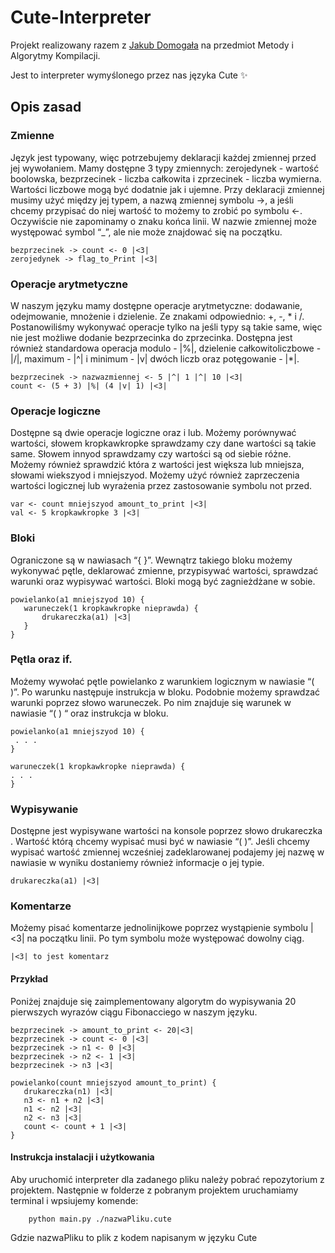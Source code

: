 # Cute-Interpreter
Projekt realizowany razem z [Jakub Domogała](https://github.com/Jakub-Domogala) na przedmiot Metody i Algorytmy Kompilacji.

Jest to interpreter wymyślonego przez nas języka Cute :sparkles:

## Opis zasad
### Zmienne
Język jest typowany, więc potrzebujemy deklaracji każdej zmiennej przed jej  wywołaniem. Mamy dostępne 3 typy zmiennych: zerojedynek - wartość boolowska, bezprzecinek - liczba całkowita i zprzecinek - liczba wymierna. Wartości liczbowe mogą być dodatnie jak i ujemne. Przy deklaracji zmiennej musimy użyć między jej typem, a nazwą zmiennej symbolu ->, a jeśli chcemy przypisać do niej wartość to możemy to zrobić po symbolu <-. Oczywiście nie zapominamy o znaku końca linii. W nazwie zmiennej może występować symbol “_”, ale nie może znajdować się na początku.

    bezprzecinek -> count <- 0 |<3|
    zerojedynek -> flag_to_Print |<3|


### Operacje arytmetyczne 
W naszym języku mamy dostępne operacje arytmetyczne: dodawanie, odejmowanie, mnożenie i dzielenie. Ze znakami odpowiednio: +,  -,  * i /. Postanowiliśmy wykonywać operacje tylko na jeśli typy są takie same, więc nie jest możliwe dodanie bezprzecinka do zprzecinka. 
Dostępna jest również standardowa operacja modulo - |%|, dzielenie całkowitoliczbowe - |/|, maximum - |^| i minimum - |v| dwóch liczb oraz potęgowanie - |*|.

    bezprzecinek -> nazwazmiennej <- 5 |^| 1 |^| 10 |<3|
    count <- (5 + 3) |%| (4 |v| 1) |<3|

### Operacje logiczne
Dostępne są dwie operacje logiczne oraz i lub. Możemy porównywać wartości, słowem kropkawkropke sprawdzamy czy dane wartości są takie same. Słowem innyod sprawdzamy czy wartości są od siebie różne. Możemy również sprawdzić która z wartości jest większa lub mniejsza, słowami wiekszyod i mniejszyod. Możemy użyć również zaprzeczenia wartości logicznej lub wyrażenia przez  zastosowanie symbolu not  przed.

    var <- count mniejszyod amount_to_print |<3|
    val <- 5 kropkawkropke 3 |<3|

### Bloki
Ograniczone są w nawiasach “{  }”. Wewnątrz takiego bloku możemy wykonywać pętle, deklarować zmienne, przypisywać wartości, sprawdzać warunki oraz wypisywać wartości. Bloki mogą być zagnieżdżane w sobie.

    powielanko(a1 mniejszyod 10) {
       waruneczek(1 kropkawkropke nieprawda) {
           drukareczka(a1) |<3|
       }
    }


### Pętla oraz if.
Możemy wywołać pętle powielanko  z warunkiem logicznym w nawiasie “(  )”. Po warunku następuje instrukcja w bloku. Podobnie możemy sprawdzać warunki poprzez słowo waruneczek. Po nim znajduje się warunek w nawiasie “(  ) “ oraz instrukcja w bloku.

    powielanko(a1 mniejszyod 10) {
     . . .
    }

    waruneczek(1 kropkawkropke nieprawda) {
    . . .
    }

### Wypisywanie
Dostępne jest wypisywane wartości  na konsole poprzez słowo drukareczka . Wartość którą chcemy wypisać musi być w nawiasie “(  )”. Jeśli chcemy wypisać wartość  zmiennej wcześniej zadeklarowanej podajemy jej nazwę w nawiasie  w wyniku dostaniemy również informacje o jej typie. 

    drukareczka(a1) |<3|

### Komentarze
Możemy pisać komentarze jednolinijkowe poprzez wystąpienie symbolu |<3|  na początku linii. Po tym symbolu może występować dowolny ciąg.

    |<3| to jest komentarz


#### Przykład 
Poniżej znajduje się zaimplementowany algorytm do wypisywania 20 pierwszych wyrazów ciągu Fibonacciego w naszym języku.

    bezprzecinek -> amount_to_print <- 20|<3|
    bezprzecinek -> count <- 0 |<3|
    bezprzecinek -> n1 <- 0 |<3|
    bezprzecinek -> n2 <- 1 |<3|
    bezprzecinek -> n3 |<3|

    powielanko(count mniejszyod amount_to_print) {
       drukareczka(n1) |<3|
       n3 <- n1 + n2 |<3|
       n1 <- n2 |<3|
       n2 <- n3 |<3|
       count <- count + 1 |<3|
    }
#### Instrukcja instalacji i użytkowania
Aby uruchomić interpreter dla zadanego pliku należy pobrać repozytorium z projektem. Następnie w folderze z pobranym projektem uruchamiamy terminal i wpsiujemy komende: 

        python main.py ./nazwaPliku.cute 

Gdzie nazwaPliku to plik z kodem napisanym w języku Cute

